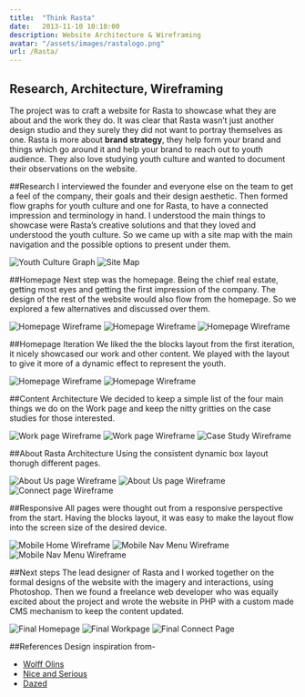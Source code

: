 ```yaml
---
title:  "Think Rasta"
date:   2013-11-10 10:18:00
description: Website Architecture & Wireframing
avatar: "/assets/images/rastalogo.png"
url: /Rasta/
---
```

<h2 class="headline">Research, Architecture, Wireframing</h2>

The project was to craft a website for Rasta to showcase what they are about and the work they do. It was clear that Rasta wasn’t just another design studio and they surely they did not want to portray themselves as one. Rasta is more about **brand strategy**, they help form your brand and things which go around it and help your brand to reach out to youth audience. They also love studying youth culture and wanted to document their observations on the website.

##Research
I interviewed the founder and everyone else on the team to get a feel of the company, their goals and their design aesthetic. Then formed flow graphs for youth culture and one for Rasta, to have a connected impression and terminology in hand. I understood the main things to showcase were Rasta’s creative solutions and that they loved and understood the youth culture. So we came up with a site map with the main navigation and the possible options to present under them.

<img src="/assets/images/Rasta/graph.jpg" alt="Youth Culture Graph">

<img src="/assets/images/Rasta/sitemap.jpg" alt="Site Map">

##Homepage
Next step was the homepage. Being the chief real estate, getting most eyes and getting the first impression of the company. The design of the rest of the website would also flow from the homepage. So we explored a few alternatives and discussed over them.

<img src="/assets/images/Rasta/home1.png" alt="Homepage Wireframe">

<img src="/assets/images/Rasta/home2.png" alt="Homepage Wireframe">

<img src="/assets/images/Rasta/home3.png" alt="Homepage Wireframe">

##Homepage Iteration
We liked the the blocks layout from the first iteration, it nicely showcased our work and other content. We played with the layout to give it more of a dynamic effect to represent the youth.

<img src="/assets/images/Rasta/home4.png" alt="Homepage Wireframe">

<img src="/assets/images/Rasta/home5.png" alt="Homepage Wireframe">

##Content Architecture
We decided to keep a simple list of the four main things we do on the Work page and keep the nitty gritties on the case studies for those interested.

<img src="/assets/images/Rasta/work1.png" alt="Work page Wireframe">

<img src="/assets/images/Rasta/work2.png" alt="Work page Wireframe">

<img src="/assets/images/Rasta/case.png" alt="Case Study Wireframe">

##About Rasta Architecture
Using the consistent dynamic box layout thorugh different pages.

<img src="/assets/images/Rasta/about1.png" alt="About Us page Wireframe">

<img src="/assets/images/Rasta/about2.png" alt="About Us page Wireframe">

<img src="/assets/images/Rasta/connect.png" alt="Connect page Wireframe">


##Responsive
All pages were thought out from a responsive perspective from the start. Having the blocks layout, it was easy to make the layout flow into the screen size of the desired device.

<img class="displayed" src="/assets/images/Rasta/mobilehome.png" alt="Mobile Home Wireframe">

<img class="displayed" src="/assets/images/Rasta/mobilemenu1.png" alt="Mobile Nav Menu Wireframe">

<img class="displayed" src="/assets/images/Rasta/mobilemenu2.png" alt="Mobile Nav Menu Wireframe">   

##Next steps
The lead designer of Rasta and I worked together on the formal designs of the website with the imagery and interactions, using Photoshop. Then we found a freelance web developer who was equally excited about the project and wrote the website in PHP with a custom made CMS mechanism to keep the content updated.

<img src="/assets/images/Rasta/home.jpg" alt="Final Homepage">

<img src="/assets/images/Rasta/work.jpg" alt="Final Workpage">

<img src="/assets/images/Rasta/connect.jpg" alt="Final Connect Page">

##References
Design inspiration from-

+ <a href="http://www.wolffolins.com" target="_blank" title="Wolff Olins's website">Wolff Olins</a>
+ <a href="http://niceandserious.com" target="_blank" title="Nice & Serious's website">Nice and Serious</a>
+ <a href="http://www.dazeddigital.com" target="_blank" title="Dazed's website">Dazed</a> 





